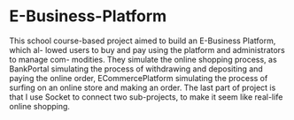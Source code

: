 # E-Business-Platform
This school course-based project aimed to build an E-Business Platform, which al- lowed users to buy and pay using the platform and administrators to manage com- modities.
They simulate the online shopping process, as BankPortal simulating the process of withdrawing and depositing and paying the online order, ECommercePlatform simulating the process of surfing on an online store and making an order. The last part of project is that I use Socket to connect two sub-projects, to make it seem like real-life online shopping.
